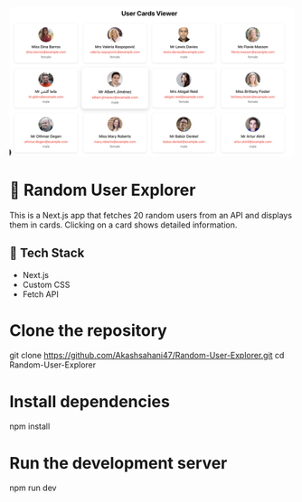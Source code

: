 ![App Screenshot](https://raw.githubusercontent.com/Akashsahani47/Random-User-Explorer/main/public/preview.png)

# 👥 Random User Explorer

This is a Next.js app that fetches 20 random users from an API and displays them in cards. Clicking on a card shows detailed information.

## 🔧 Tech Stack
- Next.js
- Custom CSS
- Fetch API



# Clone the repository
git clone https://github.com/Akashsahani47/Random-User-Explorer.git
cd Random-User-Explorer

# Install dependencies
npm install

# Run the development server
npm run dev

